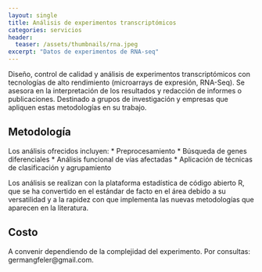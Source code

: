 ```yaml
---
layout: single
title: Análisis de experimentos transcriptómicos
categories: servicios
header:
  teaser: /assets/thumbnails/rna.jpeg
excerpt: "Datos de experimentos de RNA-seq"    
---
```


Diseño, control de calidad y análisis de experimentos transcriptómicos con tecnologías de alto rendimiento (microarrays de expresión, RNA-Seq). Se asesora en la interpretación de los resultados y redacción de informes o publicaciones. Destinado a grupos de investigación y empresas que apliquen estas metodologías en su trabajo.

<h2>Metodología</h2>
Los análisis ofrecidos incluyen: 
* Preprocesamiento
* Búsqueda de genes diferenciales
* Análisis funcional de vías afectadas
* Aplicación de técnicas de clasificación y agrupamiento


Los análisis se realizan con la plataforma estadística de código abierto R, que se ha convertido en el estándar de facto en el área debido a su versatilidad y a la rapidez con que implementa las nuevas metodologías que aparecen en la literatura. 

<h2>Costo</h2>
A convenir dependiendo de la complejidad del experimento. Por consultas: germangfeler@gmail.com.
